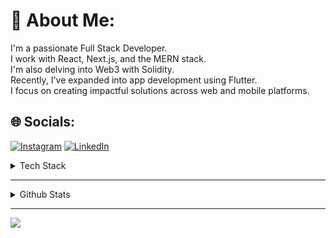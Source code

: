# 💫 About Me:
I'm a passionate Full Stack Developer.<br>
I work with React, Next.js, and the MERN stack.<br>
I'm also delving into Web3 with Solidity.<br>
Recently, I've expanded into app development using Flutter.<br>
I focus on creating impactful solutions across web and mobile platforms.


## 🌐 Socials:
[![Instagram](https://img.shields.io/badge/Instagram-%23E4405F.svg?logo=Instagram&logoColor=white)](https://instagram.com/paavanagr)
[![LinkedIn](https://img.shields.io/badge/LinkedIn-%230077B5.svg?logo=linkedin&logoColor=white)](https://linkedin.com/in/paavan-agrawal-28186a201) 

<details>
  <summary>Tech Stack</summary>
  
  <h1>💻 Tech Stack:</h1>
  <h2>Frontend</h2>
  <img src="https://img.shields.io/badge/html5-%23E34F26.svg?style=for-the-badge&logo=html5&logoColor=white" alt="HTML5" />
  <img src="https://img.shields.io/badge/css3-%231572B6.svg?style=for-the-badge&logo=css3&logoColor=white" alt="CSS3" />
  <img src="https://img.shields.io/badge/javascript-%23323330.svg?style=for-the-badge&logo=javascript&logoColor=%23F7DF1E" alt="JavaScript" />
  <img src="https://img.shields.io/badge/react-%2320232a.svg?style=for-the-badge&logo=react&logoColor=%2361DAFB" alt="ReactJS" />
  <img src="https://img.shields.io/badge/Next-black?style=for-the-badge&logo=next.js&logoColor=white" alt="NextJS" />
  <img src="https://img.shields.io/badge/tailwindcss-%2338B2AC.svg?style=for-the-badge&logo=tailwind-css&logoColor=white" alt="TailwindCSS" />
  <img src="https://img.shields.io/badge/Flutter-%2302569B.svg?style=for-the-badge&logo=Flutter&logoColor=white" alt="Flutter" />
  <h2>Backend</h2>
  <img src="https://img.shields.io/badge/node.js-6DA55F?style=for-the-badge&logo=node.js&logoColor=white" alt="NodeJS" />
  <img src="https://img.shields.io/badge/express.js-%23404d59.svg?style=for-the-badge&logo=express&logoColor=%2361DAFB" alt="ExpressJS" />
  <img src="https://img.shields.io/badge/Next-black?style=for-the-badge&logo=next.js&logoColor=white" alt="NextJS" />
  <h2>Cloud/Database</h2>
  <img src="https://img.shields.io/badge/MongoDB-%234ea94b.svg?style=for-the-badge&logo=mongodb&logoColor=white" alt="MongoDB" />
  <img src="https://img.shields.io/badge/mysql-4479A1.svg?style=for-the-badge&logo=mysql&logoColor=white" alt="MySQL" />
  <img src="https://img.shields.io/badge/firebase-a08021?style=for-the-badge&logo=firebase&logoColor=ffcd34" alt="Firebase" />
  <img src="https://img.shields.io/badge/AWS-%23FF9900.svg?style=for-the-badge&logo=amazon-aws&logoColor=white" alt="AWS" />
  <img src="https://img.shields.io/badge/GoogleCloud-%234285F4.svg?style=for-the-badge&logo=google-cloud&logoColor=white" alt="Google Cloud" />
  <h2>Other Technologies</h2>
  <img src="https://img.shields.io/badge/Solidity-%23363636.svg?style=for-the-badge&logo=solidity&logoColor=white" alt="Solidity" />
  <img src="https://img.shields.io/badge/c-%2300599C.svg?style=for-the-badge&logo=c&logoColor=white" alt="C" />
  <img src="https://img.shields.io/badge/c++-%2300599C.svg?style=for-the-badge&logo=c%2B%2B&logoColor=white" alt="C++" />
  <img src="https://img.shields.io/badge/java-%23ED8B00.svg?style=for-the-badge&logo=openjdk&logoColor=white" alt="Java" />
</details>

---

<details>
  <summary>Github Stats</summary>
  <h2>📊 GitHub Stats:</h2>
  <img src="https://github-readme-stats.vercel.app/api?username=agrpaavan&theme=dark&hide_border=false&include_all_commits=true&count_private=true" alt="" />
  <br />
  <img src="https://github-readme-streak-stats.herokuapp.com/?user=agrpaavan&theme=dark&hide_border=false" alt="" />
  <br/>
  <img src="https://github-readme-stats.vercel.app/api/top-langs/?username=agrpaavan&theme=dark&hide_border=false&include_all_commits=true&count_private=true&layout=compact" alt="" />
</details>

---
![](https://visitcount.itsvg.in/api?id=agrpaavan&icon=0&color=12)
